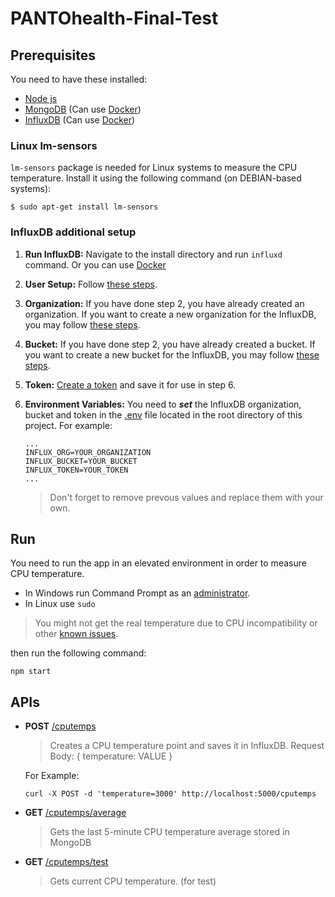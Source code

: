 # PANTOhealth-Final-Test

## Prerequisites
You need to have these installed:
- [Node js](https://nodejs.org/en/download/)
- [MongoDB](https://docs.mongodb.com/manual/tutorial/install-mongodb-on-windows/#install-mongodb-community-edition) (Can use [Docker](https://www.mongodb.com/compatibility/docker))
- [InfluxDB](https://docs.influxdata.com/influxdb/v2.0/install/?t=Windows) (Can use [Docker](https://docs.influxdata.com/influxdb/v2.0/install/?t=Docker#configure-influxdb-with-docker))

### Linux lm-sensors
`lm-sensors` package is needed for Linux systems to measure the CPU temperature. Install it using the following command (on DEBIAN-based systems):
```
$ sudo apt-get install lm-sensors
```


### InfluxDB additional setup
1. **Run InfluxDB:** Navigate to the install directory and run `influxd` command. Or you can use [Docker](https://docs.influxdata.com/influxdb/v2.0/install/?t=Docker#configure-influxdb-with-docker)

2. **User Setup:** Follow [these steps](https://docs.influxdata.com/influxdb/v2.0/install/#set-up-influxdb).

3. **Organization:** If you have done step 2, you have already created an organization. If you want to create a new organization for the InfluxDB, you may follow [these steps](https://docs.influxdata.com/influxdb/v2.0/organizations/create-org/).

4. **Bucket:** If you have done step 2, you have already created a bucket. If you want to create a new bucket for the InfluxDB, you may follow [these steps](https://docs.influxdata.com/influxdb/v2.0/organizations/buckets/create-bucket/).

5. **Token:** [Create a token](https://docs.influxdata.com/influxdb/v2.0/security/tokens/create-token/) and save it for use in step 6.

6. **Environment Variables:** You need to ***set*** the InfluxDB organization, bucket and token in the [.env](./.env) file located in the root directory of this project. For example:
    ```
    ...
    INFLUX_ORG=YOUR_ORGANIZATION
    INFLUX_BUCKET=YOUR_BUCKET
    INFLUX_TOKEN=YOUR_TOKEN
    ...
    ```
    > Don't forget to remove prevous values and replace them with your own.


## Run
You need to run the app in an elevated environment in order to measure CPU temperature.
* In Windows run Command Prompt as an [administrator](https://docs.microsoft.com/en-us/previous-versions/windows/it-pro/windows-server-2012-r2-and-2012/jj717276(v=ws.11)).
* In Linux use `sudo`
> You might not get the real temperature due to CPU incompatibility or other [known issues](https://systeminformation.io/issues.html).

then run the following command:
```
npm start
```

## APIs
- **POST** [/cputemps](http://localhost:5000/cputemps)
    > Creates a CPU temperature point and saves it in InfluxDB.
    Request Body: { temperature: VALUE }

    For Example:
    ```
    curl -X POST -d 'temperature=3000' http://localhost:5000/cputemps
    ```
- **GET** [/cputemps/average](http://localhost:5000/cputemps/average)
    > Gets the last 5-minute CPU temperature average stored in MongoDB

- **GET** [/cputemps/test](http://localhost:5000/cputemps/test)
    > Gets current CPU temperature. (for test)